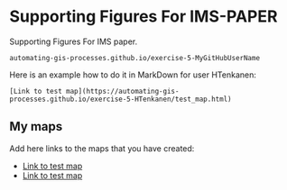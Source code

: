 # Supporting Figures For IMS-PAPER

Supporting Figures For IMS paper.

 `automating-gis-processes.github.io/exercise-5-MyGitHubUserName`

Here is an example how to do it in MarkDown for user HTenkanen:

```
[Link to test map](https://automating-gis-processes.github.io/exercise-5-HTenkanen/test_map.html)
```

## My maps

Add here links to the maps that you have created:

 - [Link to test map](https://automating-gis-processes.github.io/test555test_map.html)
 - [Link to test map](https://edward1292.github.io/test555/mass_610_2.html)

